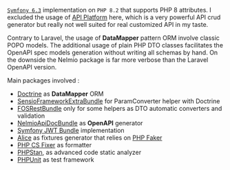 [`Symfony 6.3`](https://symfony.com/) implementation on `PHP 8.2` that supports PHP 8 attributes. I excluded the usage of [API Platform](https://api-platform.com/) here, which is a very powerful API crud generator but really not well suited for real customized API in my taste.

Contrary to Laravel, the usage of **DataMapper** pattern ORM involve classic POPO models. The additional usage of plain PHP DTO classes facilitates the OpenAPI spec models generation without writing all schemas by hand. On the downside the Nelmio package is far more verbose than the Laravel OpenAPI version.

Main packages involved :

* [Doctrine](https://www.doctrine-project.org/) as **DataMapper** ORM
* [SensioFrameworkExtraBundle](https://github.com/sensiolabs/SensioFrameworkExtraBundle) for ParamConverter helper with Doctrine
* [FOSRestBundle](https://github.com/FriendsOfSymfony/FOSRestBundle) only for some helpers as DTO automatic converters and validation
* [NelmioApiDocBundle](https://github.com/nelmio/NelmioApiDocBundle) as **OpenAPI** generator
* [Symfony JWT Bundle](https://github.com/lexik/LexikJWTAuthenticationBundle) implementation
* [Alice](https://github.com/nelmio/alice) as fixtures generator that relies on [PHP Faker](https://fakerphp.github.io/)
* [PHP CS Fixer](https://github.com/FriendsOfPHP/PHP-CS-Fixer) as formatter
* [PHPStan](https://phpstan.org/), as advanced code static analyzer
* [PHPUnit](https://phpunit.de/) as test framework
